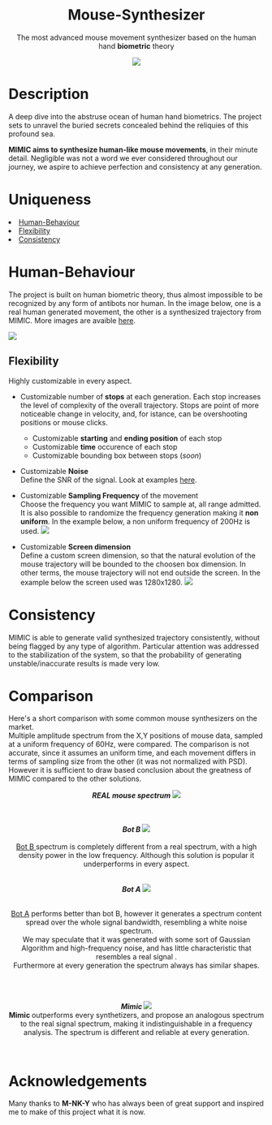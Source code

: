 <div align="center">
<h1> <b> Mouse-Synthesizer</b></h1>
<p>The most advanced mouse movement synthesizer based on the human hand <b>biometric</b> theory</p>
<img src="https://avatars.githubusercontent.com/u/121403675?s=400&u=4ce7a2f06e85191ad4e375ea7128b5b5717baf8a&v=4)">
</div>

# Description

A deep dive into the abstruse ocean of human hand biometrics. 
The project sets to unravel the buried secrets concealed behind the reliquies of this profound sea.

<b>MIMIC aims to synthesize human-like mouse movements</b>, in their minute detail.
Negligible was not a word we ever considered throughout our journey, we aspire to achieve perfection and consistency at any generation.

# Uniqueness

<li><a href="#human-behaviour">Human-Behaviour</a></li>
<li><a href="#flexibility">Flexibility</a></li>
<li><a href="#consistency">Consistency</a></li>

# Human-Behaviour

The project is built on human biometric theory, thus almost impossible to be recognized by any form of antibots nor human.
In the image below, one is a real human generated movement, the other is a synthesized trajectory from MIMIC.
More images are avaible <a href="https://github.com/MIMIC-LOGICS/Mouse-Synthesizer/tree/main/images">here</a>.

<img src="https://raw.githubusercontent.com/MIMIC-LOGICS/Mouse-Synthesizer/main/images/sample_1.png">

## Flexibility

Highly customizable in every aspect.

- Customizable number of <b>stops</b> at each generation. Each stop increases the level of complexity of the overall trajectory. Stops are point of more noticeable change in velocity, and, for istance, can be overshooting positions or mouse clicks.
  - Customizable <b>starting</b> and <b>ending position</b> of each stop</li>
  - Customizable <b>time</b> occurence of each stop  </li>
  - Customizable bounding box between stops (<i>soon</i>)
- Customizable <b>Noise</b><br>
  Define the SNR of the signal. Look at examples <a href="https://github.com/MIMIC-LOGICS/Mouse-Synthesizer/tree/main/images/SNR">here</a>.

- Customizable <b>Sampling Frequency</b> of the movement<br>
  Choose the frequency you want MIMIC to sample at, all range admitted. It is also possible to randomize the frequency generation making it <b>non         uniform</b>. In the example below, a non uniform frequency of 200Hz is used.
  <img src="https://github.com/MIMIC-LOGICS/Mouse-Synthesizer/blob/main/images/frequency/sample_200HZ.png">

- Customizable <b>Screen dimension</b><br>
  Define a custom screen dimension, so that the natural evolution of the mouse trajectory will be bounded to the choosen box dimension.
  In other terms, the mouse trajectory will not end outside the screen. In the example below the screen used was 1280x1280.
  <img src="https://raw.githubusercontent.com/MIMIC-LOGICS/Mouse-Synthesizer/main/images/self-correcting/self-correcting4.png">

 

# Consistency

MIMIC is able to generate valid synthesized trajectory consistently, without being flagged by any type of algorithm.
Particular attention was addressed to the stabilization of the system, so that the probability of generating unstable/inaccurate results is made very low. 

# Comparison

Here's a short comparison with some common mouse synthesizers on the market.<br>
Multiple amplitude spectrum from the X,Y positions of mouse data, sampled at a uniform frequency of 60Hz, were compared. The comparison is not accurate, since it assumes an uniform time, and each movement differs in terms of sampling size from the other (it was not normalized with PSD). However it is sufficient to draw based conclusion about the greatness of MIMIC compared to the other solutions.

<div align="center">
<i><b> REAL mouse spectrum</b> </i>
<img src="https://github.com/MIMIC-LOGICS/Mouse-Synthesizer/blob/main/images/spectrum/REAL/REAL-6.png">

<br><br>
<i><b> Bot B  </b></i>
<img src="https://github.com/MIMIC-LOGICS/Mouse-Synthesizer/blob/main/images/spectrum/botB/AI-PARSER-FFT.png">
<br><br><a href="https://github.com/MIMIC-LOGICS/Mouse-Synthesizer/tree/main/images/spectrum/botB">Bot B </a> spectrum is completely different from a real spectrum, with a high density power in the low frequency. Although this solution is popular it underperforms in every aspect.
<br><br>

<i><b> Bot A</b> </i>
<img src="https://github.com/MIMIC-LOGICS/Mouse-Synthesizer/blob/main/images/spectrum/botA/MACT-1.png">

<br><a href="https://github.com/MIMIC-LOGICS/Mouse-Synthesizer/tree/main/images/spectrum/botA">Bot A</a> performs better than bot B, however it generates a spectrum content spread over the whole signal bandwidth, resembling a white noise spectrum. <br> We may speculate that it was generated with some sort of Gaussian Algorithm and high-frequency noise, and has little characteristic that resembles a real signal .<br> Furthermore at every generation the spectrum always has similar shapes.

<br><br>

<i><b> Mimic </b> </i>
<img src="https://github.com/MIMIC-LOGICS/Mouse-Synthesizer/blob/main/images/spectrum/MIMIC/GENERATED-1.png">
<br><b> Mimic </b> outperforms every synthetizers, and propose an analogous spectrum to the real signal spectrum, making it indistinguishable in a frequency analysis. The spectrum is different and reliable at every generation.

<br>
</div>

# Acknowledgements

Many thanks to <b>M-NK-Y</b> who has always been of great support and inspired me to make of this project what it is now.
